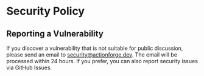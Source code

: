 # Security Policy

## Reporting a Vulnerability

If you discover a vulnerability that is not suitable for public discussion, please send an email to [security@actionforge.dev](mailto:security@actionforge.dev). The email will be processed within 24 hours. If you prefer, you can also report security issues via GitHub Issues.
